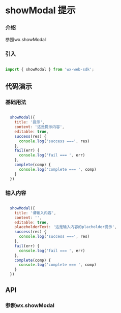 # showModal 提示

### 介绍

参照wx.showModal

### 引入

```js

import { showModal } from 'wx-web-sdk';

```

## 代码演示

### 基础用法

```js

  showModal({
    title: '提示',
    content: '这是提示内容',
    editable: true,
    success(res) {
      console.log('success ===', res)
    },
    fail(err) {
      console.log('fail === ', err)
    },
    complete(comp) {
      console.log('complete === ', comp)
    }
  })

```

### 输入内容

```js

  showModal({
    title: '请输入内容',
    content: '',
    editable: true,
    placeholderText: '这是输入内容的placholder提示',
    success(res) {
      console.log('success ===', res)
    },
    fail(err) {
      console.log('fail === ', err)
    },
    complete(comp) {
      console.log('complete === ', comp)
    }
  })

```

## API

### 参照wx.showModal
